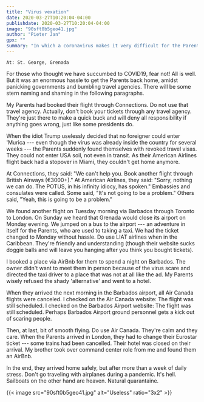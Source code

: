 ```yaml
---
title: "Virus vexation"
date: 2020-03-27T10:20:04-04:00
publishdate: 2020-03-27T10:20:04-04:00
image: "90sft0b5geo41.jpg"
author: "Pieter Jan"
gpx: ""
summary: "In which a coronavirus makes it very difficult for the Parents to get back home."
---
```


`At: St. George, Grenada`

For those who thought we have succumbed to COVID19, fear not! All is well. But it was an enormous hassle to get the Parents back home, amidst panicking governments and bumbling travel agencies. There will be some stern naming and shaming in the following paragraphs.

My Parents had booked their flight through Connections. Do not use that travel agency. Actually, don't book your tickets through any travel agency. They're just there to make a quick buck and will deny all responsibility if anything goes wrong, just like some presidents do.

When the idiot Trump uselessly decided that no foreigner could enter 'Murica --- even though the virus was already inside the country for several weeks --- the Parents suddenly found themselves with revoked travel visas. They could not enter USA soil, not even in transit. As their American Airlines flight back had a stopover in Miami, they couldn't get home anymore.

At Connections, they said: "We can't help you. Book another flight through British Airways (€3000+)." At American Airlines, they said: "Sorry, nothing we can do. The POTUS, in his infinity idiocy, has spoken." Embassies and consulates were called. Some said, "It's not going to be a problem." Others said, "Yeah, this is going to be a problem."

We found another flight on Tuesday morning via Barbados through Toronto to London. On Sunday we heard that Grenada would close its airport on Monday evening. We jumped on a bus to the airport --- an adventure in itself for the Parents, who are used to taking a taxi. We had the ticket changed to Monday without hassle. Do use LIAT airlines when in the Caribbean. They're friendly and understanding (though their website sucks doggie balls and will leave you hanging after you think you bought tickets).

I booked a place via AirBnb for them to spend a night on Barbados. The owner didn't want to meet them in person because of the virus scare and directed the taxi driver to a place that was not at all like the ad. My Parents wisely refused the shady 'alternative' and went to a hotel.

When they arrived the next morning in the Barbados airport, all Air Canada flights were canceled. I checked on the Air Canada website: The flight was still scheduled. I checked on the Barbados Airport website: The flight was still scheduled. Perhaps Barbados Airport ground personnel gets a kick out of scaring people.

Then, at last, bit of smooth flying. Do use Air Canada. They're calm and they care. When the Parents arrived in London, they had to change their Eurostar ticket --- some trains had been cancelled. Their hotel was closed on their arrival. My brother took over command center role from me and found them an AirBnb.

In the end, they arrived home safely, but after more than a week of daily stress. Don't go traveling with airplanes during a pandemic. It's hell. Sailboats on the other hand are heaven. Natural quarantaine.

{{< image src="90sft0b5geo41.jpg" alt="Useless" ratio="3x2" >}}
